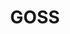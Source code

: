 ---
title: GOSS
description: UI/UX, Web development, Devops
categories:
- WEB & MOBILE APP
layout: portfolio_detail
background-class: portBgImg
background-image: "/assets/img/portfolio/port_cover_img/goss.png"
porject_title: GOSS
porject_subtitle: UI/UX, Web development, Devops
porject_apple_imglink: ""
porject_android_imglink: ""
project_detail: A platform to categorize and manage different kinds of orders the client receives on a daily basis. The platform which existed before lacked the usability and intuitiveness thus failing to make the users comfortable with the system. The revised UI/UX made the platform much more easier to use, resulting in much more improved user engagement.
whatWeDoList:
- UI/UX
- Web development
- Devops
img: "/assets/img/portfolio/goss/2.png"
imgContent:  Simplified UI and UX to give a better experience.

variation_img1: "/assets/img/portfolio/goss/7.png"
variation_img2: "/assets/img/portfolio/goss/8.png"
variation_img3: "/assets/img/portfolio/goss/9.png"
---